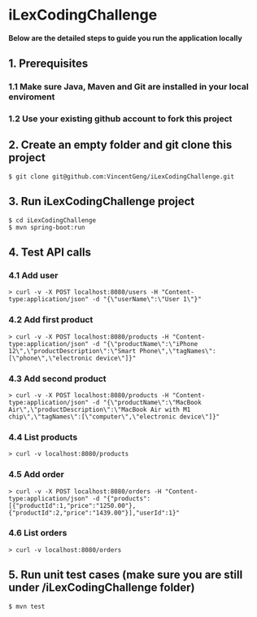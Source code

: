 # iLexCodingChallenge
#### Below are the detailed steps to guide you run the application locally

## 1. Prerequisites
### 1.1 Make sure Java, Maven and Git are installed in your local enviroment
### 1.2 Use your existing github account to fork this project

## 2. Create an empty folder and git clone this project
```
$ git clone git@github.com:VincentGeng/iLexCodingChallenge.git
```

## 3. Run iLexCodingChallenge project
```
$ cd iLexCodingChallenge
$ mvn spring-boot:run
```

## 4. Test API calls
### 4.1 Add user
```
> curl -v -X POST localhost:8080/users -H "Content-type:application/json" -d "{\"userName\":\"User 1\"}"
```

### 4.2 Add first product
```
> curl -v -X POST localhost:8080/products -H "Content-type:application/json" -d "{\"productName\":\"iPhone 12\",\"productDescription\":\"Smart Phone\",\"tagNames\":[\"phone\",\"electronic device\"]}"
```

### 4.3 Add second product
```
> curl -v -X POST localhost:8080/products -H "Content-type:application/json" -d "{\"productName\":\"MacBook Air\",\"productDescription\":\"MacBook Air with M1 chip\",\"tagNames\":[\"computer\",\"electronic device\"]}"
```

### 4.4 List products
```
> curl -v localhost:8080/products
```

### 4.5 Add order
```
> curl -v -X POST localhost:8080/orders -H "Content-type:application/json" -d "{"products":[{"productId":1,"price":"1250.00"},{"productId":2,"price":"1439.00"}],"userId":1}"
```

### 4.6 List orders
```
> curl -v localhost:8080/orders
```

## 5. Run unit test cases (make sure you are still under /iLexCodingChallenge folder)
```
$ mvn test
```
